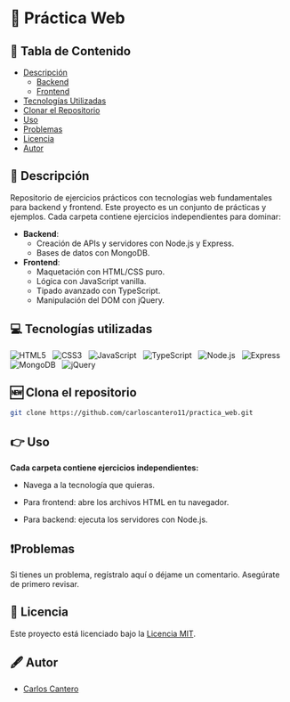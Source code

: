 # 📌 Práctica Web

## 📑 Tabla de Contenido
- [Descripción](#-descripción)
  - [Backend](#backend)
  - [Frontend](#frontend)
- [Tecnologías Utilizadas](#-tecnologías-utilizadas)
- [Clonar el Repositorio](#-clona-el-repositorio)
- [Uso](#-uso)
- [Problemas](#problemas)
- [Licencia](#-licencia)
- [Autor](#%EF%B8%8F-autor)

## 📜 Descripción
Repositorio de ejercicios prácticos con tecnologías web fundamentales para backend y frontend.
Este proyecto es un conjunto de prácticas y ejemplos. Cada carpeta contiene ejercicios independientes para dominar:

- **Backend**:
  - Creación de APIs y servidores con Node.js y Express.
  - Bases de datos con MongoDB.
- **Frontend**: 
  - Maquetación con HTML/CSS puro.
  - Lógica con JavaScript vanilla.
  - Tipado avanzado con TypeScript.
  - Manipulación del DOM con jQuery.

## 💻 Tecnologías utilizadas

<div>

![HTML5](https://img.shields.io/badge/HTML5-E34F26.svg?style=for-the-badge&logo=HTML5&logoColor=white) &nbsp;
![CSS3](https://img.shields.io/badge/CSS3-1572B6.svg?style=for-the-badge&logo=CSS3&logoColor=white) &nbsp;
![JavaScript](https://img.shields.io/badge/JavaScript-F7DF1E.svg?style=for-the-badge&logo=JavaScript&logoColor=black) &nbsp;
![TypeScript](https://img.shields.io/badge/TypeScript-3178C6.svg?style=for-the-badge&logo=TypeScript&logoColor=white) &nbsp;
![Node.js](https://img.shields.io/badge/Node.js-339933.svg?style=for-the-badge&logo=Node.js&logoColor=white) &nbsp;
![Express](https://img.shields.io/badge/Express-000000.svg?style=for-the-badge&logo=Express&logoColor=white) &nbsp;
![MongoDB](https://img.shields.io/badge/MongoDB-47A248.svg?style=for-the-badge&logo=MongoDB&logoColor=white) &nbsp;
![jQuery](https://img.shields.io/badge/jQuery-0769AD.svg?style=for-the-badge&logo=jQuery&logoColor=white) &nbsp;

</div>

## 🆕 Clona el repositorio
  ```bash
  git clone https://github.com/carloscantero11/practica_web.git
  ```

## 👉 Uso
**Cada carpeta contiene ejercicios independientes:**

- Navega a la tecnología que quieras.

- Para frontend: abre los archivos HTML en tu navegador.

- Para backend: ejecuta los servidores con Node.js.

## ❗Problemas
Si tienes un problema, regístralo aquí o déjame un comentario. Asegúrate de primero revisar.

## 📝 Licencia
Este proyecto está licenciado bajo la [Licencia MIT](LICENSE).

## 🖋️ Autor
- [Carlos Cantero](https://github.com/carloscantero11)
